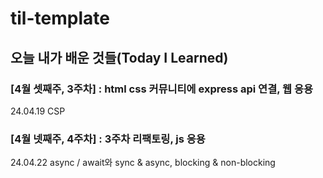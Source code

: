 # til-template

## 오늘 내가 배운 것들(Today I Learned)

### [4월 셋째주, 3주차] : html css 커뮤니티에 express api 연결, 웹 응용

24.04.19 CSP

### [4월 넷째주, 4주차] : 3주차 리팩토링, js 응용

24.04.22 async / await와 sync & async, blocking & non-blocking
